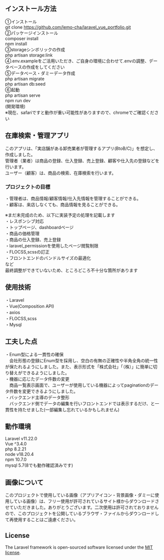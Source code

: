 ## インストール方法
①インストール<br>
git clone https://github.com/lemo-cha/laravel_vue_portfolio.git<br>
②パッケージインストール<br>
composer install<br>
npm install<br>
③storageシンボリックの作成<br>
php artisan storage:link<br>
④.env.exampleをご活用いただき、ご自身の環境に合わせて.envの調整、データベースの作成をしてください<br>
⑤データベース・ダミーデータ作成<br>
php artisan migrate<br>
php artisan db:seed<br>
⑥起動<br>
php artisan serve<br>
npm run dev<br>
(開発環境)<br>
※現在、safariですと動作が重い可能性がありますので、chromeでご確認ください

## 在庫検索・管理アプリ
このアプリは、「実店舗がある卸売業者が管理するアプリ(BtoB/C)」を想定し、作成しました。<br>
管理者（業者）は商品の登録、仕入登録、売上登録、顧客や仕入先の登録などを行います。<br>
ユーザー（顧客）は、商品の検索、在庫検索を行います。<br>

### プロジェクトの目標
・管理者は、商品情報/顧客情報/仕入先情報を管理することができる。<br>
・顧客は、来店しなくても、商品情報を見ることができる。<br>

※まだ未完成のため、以下に実装予定の処理を記載します<br>
・レスポンシブ対応<br>
・トップページ、dashboardページ<br>
・商品の価格管理<br>
・商品の仕入登録、売上登録<br>
・laravel_permissionを使用したページ閲覧制限<br>
・FLOCSS,scssの訂正<br>
・フロントエンドのバンドルサイズの最適化<br>
など<br>
最終調整ができていないため、ところどころ不十分な箇所があります

## 使用技術
・Laravel<br>
・Vue(Composition API)<br>
・axios<br>
・FLOCSS,scss<br>
・Mysql<br>

## 工夫した点
・Enum型による一貫性の確保<br>
　会社形態の登録にEnum型を採用し、空白の有無の正確性や半角全角の統一性が保たれるようにしました。また、表示形式を「株式会社」「（株）」に簡単に切り替えができるようにしました。<br>
・機器に応じたデータ件数の変更<br>
　商品一覧表示画面で、ユーザーが使用している機器によってpaginationのデータ件数を変更できるようにしました。<br>
・バックエンド主導のデータ整形<br>
　バックエンド側でデータの編集を行いフロントエンドでは表示するだけ、と一貫性を持たせました(一部編集し忘れているかもしれません)<br>

## 動作環境
Laravel v11.22.0<br>
Vue ^3.4.0<br>
php 8.2.21<br>
node v18.20.4<br>
npm 10.7.0<br>
mysql 5.7(8でも動作確認済みです)<br>

## 画像について
このプロジェクトで使用している画像（アプリアイコン・背景画像・ダミーに使用している画像）は、フリー使用が許可されているサイト様からダウンロードさせていただきました。ありがとうございます。二次使用は許可されておりませんので、このプロジェクトを公開しているブラウザ・ファイルからダウンロードして再使用することはご遠慮ください。

## License
The Laravel framework is open-sourced software licensed under the [MIT license](https://opensource.org/licenses/MIT).
